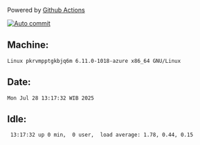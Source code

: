 Powered by [Github Actions](https://github.com/features/actions)

[![Auto commit](https://github.com/hiage/workstation/workflows/Auto%20commit/badge.svg)](https://github.com/hiage/workstation/actions?query=workflow%3A%22Auto+commit%22)

## Machine:
```
Linux pkrvmpptgkbjq6m 6.11.0-1018-azure x86_64 GNU/Linux
```
## Date:
```
Mon Jul 28 13:17:32 WIB 2025
```
## Idle:
```
 13:17:32 up 0 min,  0 user,  load average: 1.78, 0.44, 0.15
```
